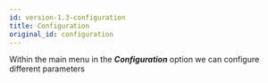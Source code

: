 ```yaml
---
id: version-1.3-configuration
title: Configuration
original_id: configuration
---
```


Within the main menu in the _**Configuration**_ option we can configure different parameters
